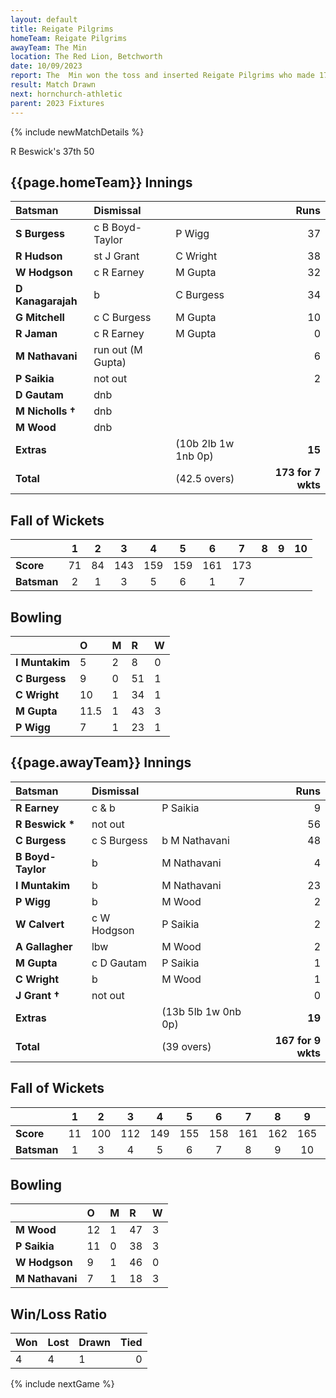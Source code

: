 ```yaml
---
layout: default
title: Reigate Pilgrims
homeTeam: Reigate Pilgrims
awayTeam: The Min
location: The Red Lion, Betchworth
date: 10/09/2023
report: The  Min won the toss and inserted Reigate Pilgrims who made 173 for 7 Wickets. The Min were 167 for 9 when time ran out
result: Match Drawn
next: hornchurch-athletic
parent: 2023 Fixtures
---
```


{% include newMatchDetails %}

R Beswick's 37th 50

## {{page.homeTeam}} Innings

| Batsman | Dismissal | | Runs |
|:---|:---|---|---:|
| **S Burgess** | c B Boyd-Taylor | P Wigg | 37 |
| **R Hudson** |  st J Grant | C Wright | 38 |
| **W Hodgson** | c R Earney | M Gupta | 32 |
| **D Kanagarajah** | b | C Burgess | 34 |
| **G Mitchell** | c C Burgess | M Gupta | 10 |
| **R Jaman** | c R Earney | M Gupta | 0 |
| **M Nathavani** | run out (M Gupta) | | 6 |
| **P Saikia** | not out |  | 2 |
| **D Gautam** | dnb |  |  |
| **M Nicholls &#8224;** | dnb |  |  |
| **M Wood** | dnb |  |  |
| **Extras** | | (10b 2lb 1w 1nb 0p) | **15** |
| **Total** | | (42.5 overs) | **173 for 7 wkts** |

## Fall of Wickets

| | 1 | 2 | 3 | 4 | 5 | 6 | 7 | 8 | 9 | 10 |
|---|:---:|:---:|:---:|:---:|:---:|:---:|:---:|:---:|:---:|:---:|
| **Score** | 71 | 84 | 143 | 159 | 159 | 161 | 173 |  |  |  | 
| **Batsman** | 2  | 1  | 3  | 5 | 6 |  1 | 7 |   |  |  | 

## Bowling

| | O | M | R | W |
|---|:---|:---|:---|:---|
| **I Muntakim** | 5 | 2 | 8 | 0 |
| **C Burgess** | 9 | 0 | 51 | 1 |
| **C Wright** | 10 | 1 | 34 | 1 |
| **M Gupta** | 11.5 | 1 | 43 | 3 |
| **P Wigg** | 7 | 1 | 23 | 1 |

## {{page.awayTeam}} Innings

| Batsman | Dismissal | | Runs |
|:---|:---|---|---:|
| **R Earney** | c & b | P Saikia | 9 |
| **R Beswick &#42;** | not out |  | 56 |
| **C Burgess** | c S Burgess | b M Nathavani | 48 |
| **B Boyd-Taylor** | b | M Nathavani | 4 |
| **I Muntakim** | b | M Nathavani | 23 |
| **P Wigg** | b | M Wood | 2 |
| **W Calvert** | c W Hodgson | P Saikia | 2 |
| **A Gallagher** | lbw | M Wood | 2 |
| **M Gupta** | c D Gautam | P Saikia | 1 |
| **C Wright** | b | M Wood | 1 |
| **J Grant &#8224;** | not out |  | 0 |
| **Extras** | | (13b 5lb 1w 0nb 0p) | **19** |
| **Total** | | (39 overs) | **167 for 9 wkts** |

## Fall of Wickets

| | 1 | 2 | 3 | 4 | 5 | 6 | 7 | 8 | 9 | 10 |
|---|:---:|:---:|:---:|:---:|:---:|:---:|:---:|:---:|:---:|:---:|
| **Score** | 11 | 100 | 112 | 149 | 155 | 158 | 161 | 162 | 165 |  |
| **Batsman** | 1 | 3 | 4 | 5 | 6 | 7 | 8 | 9 | 10 |  | 

## Bowling

| | O | M | R | W |
|---|:---|:---|:---|:---|
| **M Wood** | 12 | 1 | 47 | 3 |
| **P Saikia** | 11 | 0 | 38 | 3 |
| **W Hodgson** | 9 | 1 | 46 | 0 |
| **M Nathavani** | 7 | 1 | 18 | 3 |

## Win/Loss Ratio

| Won | Lost | Drawn | Tied |
|:---|:---|:---|---:|
| 4 | 4 | 1 | 0 |

{% include nextGame %}
